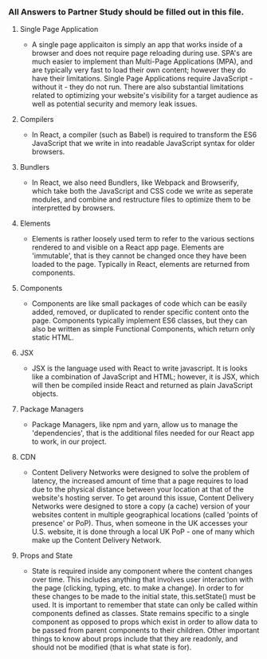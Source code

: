 ### All Answers to Partner Study should be filled out in this file.

1. Single Page Application
    * A single page applicaiton is simply an app that works inside of a browser and does not require page reloading during use.  SPA's are much easier to implement than Multi-Page Applications (MPA), and are typically very fast to load their own content; however they do have their limitations.  Single Page Applications require JavaScript - without it - they do not run.  There are also substantial limitations related to optimizing your website's visibility for a target audience as well as potential security and memory leak issues.

2. Compilers
    * In React, a compiler (such as Babel) is required to transform the ES6 JavaScript that we write in into readable JavaScript syntax for older browsers.

3. Bundlers
    * In React, we also need Bundlers, like Webpack and Browserify, which take both the JavaScript and CSS code we write as seperate modules, and combine and restructure files to optimize them to be interpretted by browsers.

4. Elements
    *  Elements is rather loosely used term to refer to the various sections rendered to and visible on a React app page.  Elements are 'immutable', that is they cannot be changed once they have been loaded to the page.  Typically in React, elements are returned from components.

5. Components
    * Components are like small packages of code which can be easily added, removed, or duplicated to render specific content onto the page.  Components typically implement ES6 classes, but they can also be written as simple Functional Components, which return only static HTML.

6. JSX
    * JSX is the language used with React to write javascript.  It is looks like a combination of JavaScript and HTML; however, it is JSX, which will then be compiled inside React and returned as plain JavaScript objects.

7. Package Managers
    * Package Managers, like npm and yarn, allow us to manage the 'dependencies', that is the additional files needed for our React app to work, in our project.

8. CDN
    * Content Delivery Networks were designed to solve the problem of latency, the increased amount of time that a page requires to load due to the physical distance between your location at that of the website's hosting server.  To get around this issue, Content Delivery Networks were designed to store a copy (a cache) version of your websites content in multiple geographical locations (called 'points of presence' or PoP).  Thus, when someone in the UK accesses your U.S. website, it is done through a local UK PoP - one of many which make up the Content Delivery Network.

9. Props and State
    *  State is required inside any component where the content changes over time. This includes anything that involves user interaction with the page (clicking, typing, etc. to make a change). In order to for these changes to be made to the initial state, this.setState() must be used.  It is important to remember that state can only be called within components defined as classes. State remains specific to a single component as opposed to props which exist in order to allow data to be passed from parent components to their children.  Other important things to know about props include that they are readonly, and should not be modified (that is what state is for).
